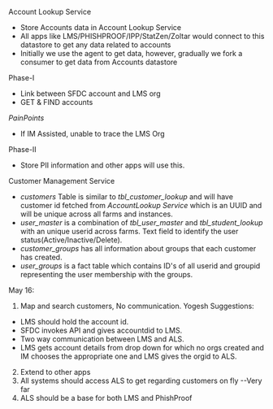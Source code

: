 Account Lookup Service
- Store Accounts data in Account Lookup Service
- All apps like LMS/PHISHPROOF/IPP/StatZen/Zoltar would connect to this datastore to get any data related to accounts
- Initially we use the agent to get data, however, gradually we fork a consumer to get data from Accounts datastore

Phase-I
- Link between SFDC account and LMS org
- GET & FIND accounts

*PainPoints*
- If IM Assisted, unable to trace the LMS Org

Phase-II
- Store PII information and other apps will use this.


Customer Management Service
- *customers* Table is similar to *tbl_customer_lookup* and will have customer id fetched from *AccountLookup Service* which is an UUID and will be unique across all farms and instances.
- *user_master* is a combination of *tbl_user_master* and *tbl_student_lookup* with an unique userid across farms. Text field to identify the user status(Active/Inactive/Delete).
- *customer_groups* has all information about groups that each customer has created.
- *user_groups* is a fact table which contains ID's of all userid and groupid representing the user membership with the groups.


May 16:
1. Map and search customers, No communication.
Yogesh Suggestions:
 - LMS should hold the account id.
 - SFDC invokes API and gives accountdid to LMS.
 - Two way communication between LMS and ALS.
 - LMS gets account details from drop down for which no orgs created and IM chooses the appropriate one and LMS gives the orgid to ALS.
2. Extend to other apps
3. All systems should access ALS to get regarding customers on fly --Very far
4. ALS should be a base for both LMS and PhishProof
